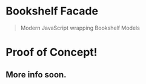 # Bookshelf Facade
> Modern JavaScript wrapping Bookshelf Models

# Proof of Concept!

## More info soon.